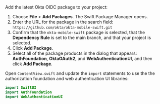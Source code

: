 Add the latest Okta OIDC package to your project:

1. Choose **File** > **Add Packages**. The Swift Package Manager opens.
1. Enter the URL for the package in the search field:
`https://github.com/okta/okta-mobile-swift.git`
1. Confirm that the `okta-mobile-swift` package is selected, that the **Dependency Rule** is set to the main branch, and that your project is selected.
1. Click **Add Package**.
1. Select all of the package products in the dialog that appears: **AuthFoundation**, **OktaOAuth2**, and **WebAuthenticationUI**, and then click **Add Package**.

Open `ContentView.swift` and update the `import` statements to use the the authorization foundation and web authentication UI libraries:

```swift
import SwiftUI
import AuthFoundation
import WebAuthenticationUI
```
